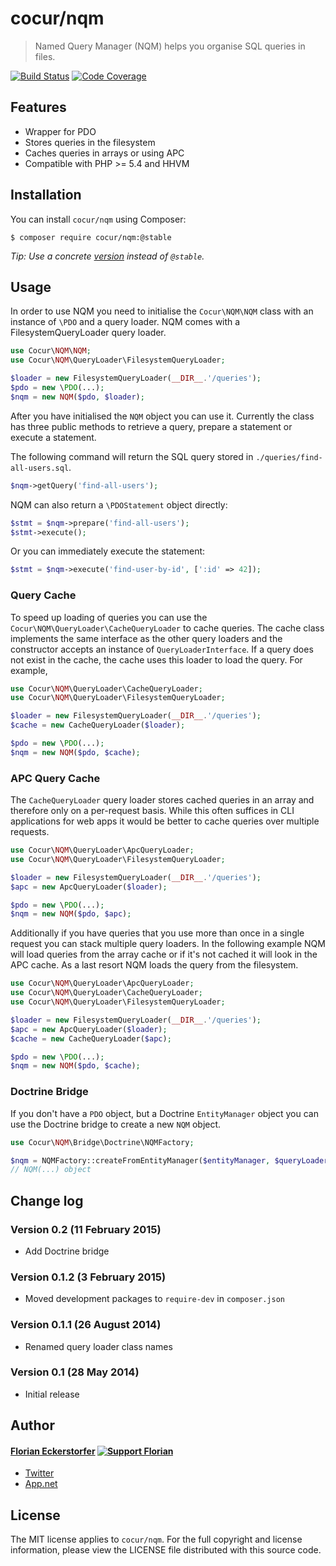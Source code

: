 cocur/nqm
=========

> Named Query Manager (NQM) helps you organise SQL queries in files.

[![Build Status](http://img.shields.io/travis/cocur/nqm.svg)](https://travis-ci.org/cocur/nqm)
[![Code Coverage](http://img.shields.io/coveralls/cocur/nqm.svg)](https://coveralls.io/r/cocur/nqm)

Features
--------

- Wrapper for PDO
- Stores queries in the filesystem
- Caches queries in arrays or using APC
- Compatible with PHP >= 5.4 and HHVM


Installation
------------

You can install `cocur/nqm` using Composer:

```shell
$ composer require cocur/nqm:@stable
```

*Tip: Use a concrete [version](https://github.com/cocur/nqm/releases) instead of `@stable`.*


Usage
-----

In order to use NQM you need to initialise the `Cocur\NQM\NQM` class with an instance of `\PDO` and a query loader. NQM
comes with a FilesystemQueryLoader query loader.

```php
use Cocur\NQM\NQM;
use Cocur\NQM\QueryLoader\FilesystemQueryLoader;

$loader = new FilesystemQueryLoader(__DIR__.'/queries');
$pdo = new \PDO(...);
$nqm = new NQM($pdo, $loader);
```

After you have initialised the `NQM` object you can use it. Currently the class has three public methods to retrieve a
query, prepare a statement or execute a statement.

The following command will return the SQL query stored in `./queries/find-all-users.sql`.

```php
$nqm->getQuery('find-all-users');
```

NQM can also return a `\PDOStatement` object directly:

```php
$stmt = $nqm->prepare('find-all-users');
$stmt->execute();
```

Or you can immediately execute the statement:

```php
$stmt = $nqm->execute('find-user-by-id', [':id' => 42]);
```

### Query Cache

To speed up loading of queries you can use the `Cocur\NQM\QueryLoader\CacheQueryLoader` to cache queries. The cache
class implements the same interface as the other query loaders and the constructor accepts an instance of
`QueryLoaderInterface`. If a query does not exist in the cache, the cache uses this loader to load the query. For
example,

```php
use Cocur\NQM\QueryLoader\CacheQueryLoader;
use Cocur\NQM\QueryLoader\FilesystemQueryLoader;

$loader = new FilesystemQueryLoader(__DIR__.'/queries');
$cache = new CacheQueryLoader($loader);

$pdo = new \PDO(...);
$nqm = new NQM($pdo, $cache);
```

### APC Query Cache

The `CacheQueryLoader` query loader stores cached queries in an array and therefore only on a per-request basis. While
this often suffices in CLI applications for web apps it would be better to cache queries over multiple requests.

```php
use Cocur\NQM\QueryLoader\ApcQueryLoader;
use Cocur\NQM\QueryLoader\FilesystemQueryLoader;

$loader = new FilesystemQueryLoader(__DIR__.'/queries');
$apc = new ApcQueryLoader($loader);

$pdo = new \PDO(...);
$nqm = new NQM($pdo, $apc);
```

Additionally if you have queries that you use more than once in a single request you can stack multiple query loaders.
In the following example NQM will load queries from the array cache or if it's not cached it will look in the APC cache.
As a last resort NQM loads the query from the filesystem.

```php
use Cocur\NQM\QueryLoader\ApcQueryLoader;
use Cocur\NQM\QueryLoader\CacheQueryLoader;
use Cocur\NQM\QueryLoader\FilesystemQueryLoader;

$loader = new FilesystemQueryLoader(__DIR__.'/queries');
$apc = new ApcQueryLoader($loader);
$cache = new CacheQueryLoader($apc);

$pdo = new \PDO(...);
$nqm = new NQM($pdo, $cache);
```

### Doctrine Bridge

If you don't have a `PDO` object, but a Doctrine `EntityManager` object you can use the Doctrine bridge to create
a new `NQM` object.


```php
use Cocur\NQM\Bridge\Doctrine\NQMFactory;

$nqm = NQMFactory::createFromEntityManager($entityManager, $queryLoader);
// NQM(...) object
```


Change log
----------

### Version 0.2 (11 February 2015)

- Add Doctrine bridge

### Version 0.1.2 (3 February 2015)

- Moved development packages to `require-dev` in `composer.json`

### Version 0.1.1 (26 August 2014)

- Renamed query loader class names

### Version 0.1 (28 May 2014)

- Initial release


Author
------

#### [Florian Eckerstorfer](http://florian.ec) [![Support Florian](http://img.shields.io/gittip/florianeckerstorfer.svg)](https://www.gittip.com/FlorianEckerstorfer/)

- [Twitter](http://twitter.com/Florian_)
- [App.net](http://app.net/florian)


License
-------

The MIT license applies to `cocur/nqm`. For the full copyright and license information, please view the LICENSE file
distributed with this source code.

